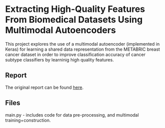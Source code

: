 # Extracting High-Quality Features From Biomedical Datasets Using Multimodal Autoencoders

This project explores the use of a multimodal autoencoder (implemented in Keras) for learning a shared data representation from the METABRIC breast cancer dataset in order to improve classification accuracy of cancer subtype classifiers by learninig high quality features.




## Report

The original report can be found [here](https://github.com/dmitrykazhdan/METABRIC-Autoencoder/blob/master/report.pdf).


## Files

main.py - includes code for data pre-processing, and multimodal training+construction.
